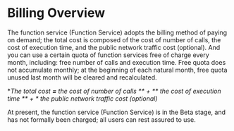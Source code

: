 # Billing Overview   

The function service (Function Service) adopts the billing method of paying on demand; the total cost is composed of the cost of number of calls, the cost of execution time, and the public network traffic cost (optional). And you can use a certain quota of function services free of charge every month, including: free number of calls and execution time. Free quota does not accumulate monthly; at the beginning of each natural month, free quota unused last month will be cleared and recalculated.

**The total cost **=** the cost of number of calls ** + ** the cost of execution time ** + * *the public network traffic cost (optional)**


At present, the function service (Function Service) is in the Beta stage, and has not formally been charged; all users can rest assured to use.
